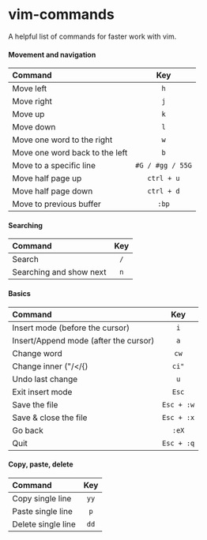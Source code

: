 # vim-commands
A helpful list of commands for faster work with vim.

#### Movement and navigation

| Command      | Key | 
| :---        |    :----:   |
| Move left    |  `h`     |
| Move right    |  `j`     |
| Move up    |  `k`     |
| Move down    |  `l`     |
| Move one word to the right    |  `w`     |
| Move one word back to the left    |  `b`     |
| Move to a specific line    |  `#G / #gg / 55G`     |
| Move half page up    |  `ctrl + u`     |
| Move half page down    |  `ctrl + d`     |
| Move to previous buffer | `:bp`|

#### Searching

| Command      | Key | 
| :---        |    :----:   |
| Search | `/`|
| Searching and show next | `n`|

#### Basics
| Command      | Key | 
| :---        |    :----:   |
| Insert mode (before the cursor)    |  `i`     |
| Insert/Append mode (after the cursor)    |  `a`     |
| Change word    |  `cw`     |
| Change inner ("/</{)    |  `ci"`     |
| Undo last change    |  `u`     |
| Exit insert mode    |  `Esc`     |
| Save the file    |  `Esc + :w`     |
| Save & close the file    |  `Esc + :x`     |
| Go back    |  `:eX`     |
| Quit    |  `Esc + :q`     |


#### Copy, paste, delete
| Command      | Key | 
| :---        |    :----:   |
| Copy single line    |  `yy`     |
| Paste single line    |  `p`     |
| Delete single line    |  `dd`     |       
